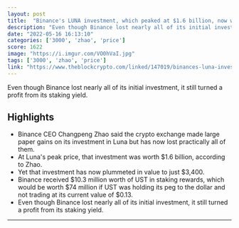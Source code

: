 ```yaml
---
layout: post
title:  "Binance's LUNA investment, which peaked at $1.6 billion, now worth just $3,000"
description: "Even though Binance lost nearly all of its initial investment, it still turned a profit from its staking yield."
date: "2022-05-16 16:13:10"
categories: ['3000', 'zhao', 'price']
score: 1622
image: "https://i.imgur.com/VO0hVaI.jpg"
tags: ['3000', 'zhao', 'price']
link: "https://www.theblockcrypto.com/linked/147019/binances-luna-investment-which-peaked-at-1-6-billion-now-worth-just-3000"
---
```


Even though Binance lost nearly all of its initial investment, it still turned a profit from its staking yield.

## Highlights

- Binance CEO Changpeng Zhao said the crypto exchange made large paper gains on its investment in Luna but has now lost practically all of them.
- At Luna's peak price, that investment was worth $1.6 billion, according to Zhao.
- Yet that investment has now plummeted in value to just $3,400.
- Binance received $10.3 million worth of UST in staking rewards, which would be worth $74 million if UST was holding its peg to the dollar and not trading at its current value of $0.13.
- Even though Binance lost nearly all of its initial investment, it still turned a profit from its staking yield.

---
